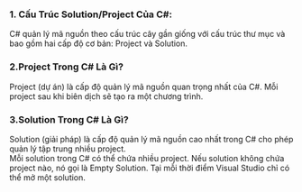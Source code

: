 ﻿### 1. Cấu Trúc Solution/Project Của C#:

C# quản lý mã nguồn theo cấu trúc cây gần giống với cấu trúc thư mục và bao gồm hai cấp độ cơ bản: Project và Solution.

### 2.Project Trong C# Là Gì?
Project (dự án) là cấp độ quản lý mã nguồn quan trọng nhất của C#. Mỗi project sau khi biên dịch sẽ tạo ra một chương trình.

### 3.Solution Trong C# Là Gì?
Solution  (giải pháp) là cấp độ quản lý mã nguồn cao nhất trong C# cho phép quản lý tập trung nhiều project.
<br>
Mỗi solution trong C# có thể chứa nhiều project. Nếu solution không chứa project nào, nó gọi là Empty Solution. Tại mỗi thời điểm Visual Studio chỉ có thể mở một solution.

